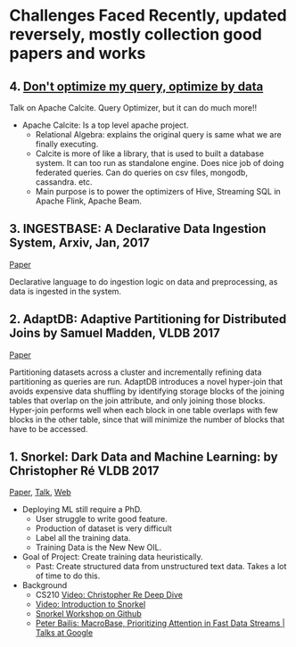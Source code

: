 # Challenges Faced Recently, updated reversely, mostly collection good papers and works

## 4. [Don't optimize my query, optimize by data](http://www.dataengconf.com/dont-optimize-my-queries-optimize-my-data)
Talk on Apache Calcite. Query Optimizer, but it can do much more!!
- Apache Calcite: Is a top level apache project. 
  - Relational Algebra: explains the original query is same what we are finally executing. 
  - Calcite is more of like a library, that is used to built a database system. It can too run as standalone engine. Does nice job of doing federated queries. Can do queries on csv files, mongodb, cassandra. etc.
  - Main purpose is to power the optimizers of Hive, Streaming SQL in Apache Flink, Apache Beam. 

## 3. INGESTBASE: A Declarative Data Ingestion System, Arxiv, Jan, 2017
[Paper](https://arxiv.org/pdf/1701.06093v1.pdf)

Declarative language to do ingestion logic on data and preprocessing, as data is ingested in the system. 


## 2. AdaptDB: Adaptive Partitioning for Distributed Joins by Samuel Madden, VLDB 2017
[Paper](http://jindal-web.appspot.com/papers/p589-lu.pdf)

Partitioning datasets across a cluster and incrementally refining data partitioning as queries are run. AdaptDB introduces a novel hyper-join that avoids expensive data shuffling by identifying storage blocks of the joining tables that overlap on the join attribute, and only joining those blocks. Hyper-join performs well when each block in one table overlaps with few blocks in the other table, since that will minimize the number of blocks that have to be accessed.

## 1. Snorkel: Dark Data and Machine Learning: by Christopher Ré VLDB 2017
[Paper](http://www.vldb.org/pvldb/vol11/p269-ratner.pdf), [Talk](https://www.youtube.com/watch?v=yu15Nf5eJEE), [Web](http://snorkel.readthedocs.io/en/master/)
- Deploying ML still require a PhD.
  - User struggle to write good feature.
  - Production of dataset is very difficult
  - Label all the training data.
  - Training Data is the New New OIL.
- Goal of Project: Create training data heuristically.
  - Past: Create structured data from unstructured text data. Takes a lot of time to do this.
- Background 
  - CS210 [Video: Christopher Re Deep Dive](https://www.youtube.com/watch?v=vNwAlR--Krk)
  - [Video: Introduction to Snorkel](https://www.youtube.com/watch?v=pXoiYSQHf2I&feature=youtu.be)
  - [Snorkel Workshop on Github](https://github.com/HazyResearch/snorkel/tree/master/tutorials/workshop)
  - [Peter Bailis: MacroBase, Prioritizing Attention in Fast Data Streams | Talks at Google](https://www.youtube.com/watch?v=XhTJEU_l8rw)
